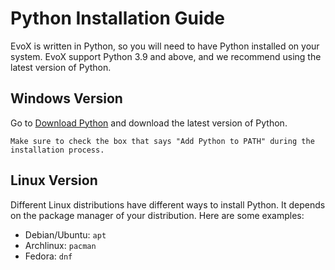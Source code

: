 # Python Installation Guide

EvoX is written in Python, so you will need to have Python installed on your system.
EvoX support Python 3.9 and above, and we recommend using the latest version of Python.

## Windows Version

Go to [Download Python](https://www.python.org/downloads/) and download the latest version of Python.

```{note}
Make sure to check the box that says "Add Python to PATH" during the installation process.
```

## Linux Version

Different Linux distributions have different ways to install Python.
It depends on the package manager of your distribution.
Here are some examples:
- Debian/Ubuntu: `apt`
- Archlinux: `pacman`
- Fedora: `dnf`
